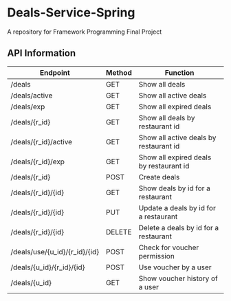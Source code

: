 # Deals-Service-Spring
A repository for Framework Programming Final Project

## API Information

| Endpoint  | Method | Function |
| ------------- | ------------- | ------------- |
| /deals | GET | Show all deals |
| /deals/active | GET | Show all active deals |
| /deals/exp | GET | Show all expired deals |
| /deals/{r_id} | GET | Show all deals by restaurant id |
| /deals/{r_id}/active | GET | Show all active deals by restaurant id |
| /deals/{r_id}/exp | GET  | Show all expired deals by restaurant id |
| /deals/{r_id} | POST  | Create deals |
| /deals/{r_id}/{id} | GET | Show deals by id for a restaurant |
| /deals/{r_id}/{id} | PUT | Update a deals by id for a restaurant |
| /deals/{r_id}/{id} | DELETE | Delete a deals by id for a restaurant |
| /deals/use/{u_id}/{r_id}/{id} | POST | Check for voucher permission |
| /deals/{u_id}/{r_id}/{id} | POST | Use voucher by a user |
| /deals/{u_id} | GET | Show voucher history of a user |